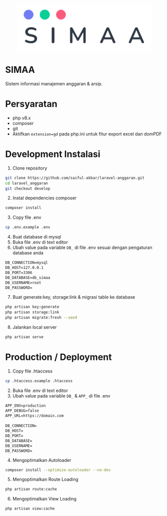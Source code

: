 <div align="center">
    <img
      loading="lazy"
      alt="logo"
      src="public/assets/images/logo/logo-dark.png"
      height="150"
    />
</div>

# SIMAA

Sistem informasi manajemen anggaran & arsip.

# Persyaratan

-   php v8.x
-   composer
-   git
-   Aktifkan `extension=gd` pada php.ini untuk fitur export excel dan domPDF

# Development Instalasi

1.  Clone repository

```bash
git clone https://github.com/saiful-akbar/laravel-anggaran.git
cd laravel_anggaran
git checkout develop
```

2.  Instal dependencies composer

```bash
composer install
```

3.  Copy file .env

```bash
cp .env.example .env
```

4.  Buat database di mysql
5.  Buka file .env di text editor
6.  Ubah value pada variable `DB_` di file .env sesuai dengan pengaturan database anda

```
DB_CONNECTION=mysql
DB_HOST=127.0.0.1
DB_PORT=3306
DB_DATABASE=db_simaa
DB_USERNAME=root
DB_PASSWORD=
```

7.  Buat generate:key, storage:link & migrasi table ke database

```bash
php artisan key:generate
php artisan storage:link
php artisan migrate:fresh --seed
```

8.  Jalankan local server

```bash
php artisan serve
```

# Production / Deployment

1. Copy file .htaccess

```bash
cp .htaccess.example .htaccess
```

2.  Buka file .env di text editor
3.  Ubah value pada variable `DB_` & `APP_` di file .env

```
APP_ENV=production
APP_DEBUG=false
APP_URL=https://domain.com

DB_CONNECTION=
DB_HOST=
DB_PORT=
DB_DATABASE=
DB_USERNAME=
DB_PASSWORD=
```

4. Mengoptimalkan Autoloader

```bash
composer install --optimize-autoloader --no-dev
```

5. Mengoptimalkan Route Loading

```bash
php artisan route:cache
```

6. Mengoptimalkan View Loading

```bash
php artisan view:cache
```
